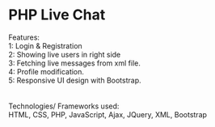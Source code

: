 # PHP Live Chat
Features:<br />
1: Login & Registration<br />
2: Showing live users in right side<br />
3: Fetching live messages from xml file.<br />
4: Profile modification.<br />
5: Responsive UI design with Bootstrap.<br />
<br /><br />
Technologies/ Frameworks used: <br />
HTML, CSS, PHP, JavaScript, Ajax, JQuery, XML, Bootstrap
